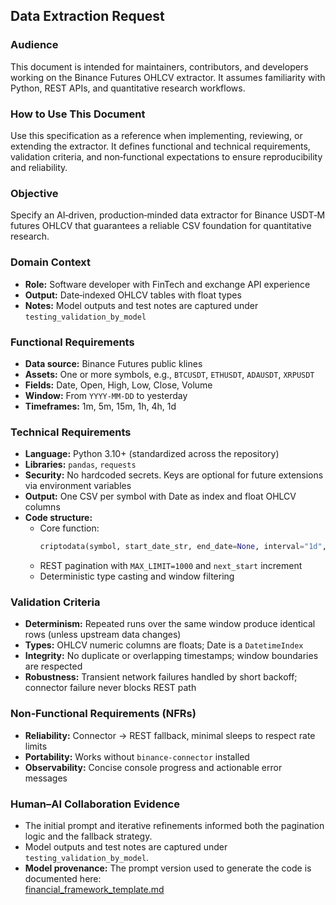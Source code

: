 ## Data Extraction Request

### Audience
This document is intended for maintainers, contributors, and developers working on the Binance Futures OHLCV extractor. It assumes familiarity with Python, REST APIs, and quantitative research workflows.

### How to Use This Document
Use this specification as a reference when implementing, reviewing, or extending the extractor. It defines functional and technical requirements, validation criteria, and non‑functional expectations to ensure reproducibility and reliability.

### Objective
Specify an AI‑driven, production‑minded data extractor for Binance USDT‑M futures OHLCV that guarantees a reliable CSV foundation for quantitative research.

### Domain Context
- **Role:** Software developer with FinTech and exchange API experience  
- **Output:** Date‑indexed OHLCV tables with float types  
- **Notes:** Model outputs and test notes are captured under `testing_validation_by_model`

### Functional Requirements
- **Data source:** Binance Futures public klines  
- **Assets:** One or more symbols, e.g., `BTCUSDT`, `ETHUSDT`, `ADAUSDT`, `XRPUSDT`  
- **Fields:** Date, Open, High, Low, Close, Volume  
- **Window:** From `YYYY‑MM‑DD` to yesterday  
- **Timeframes:** 1m, 5m, 15m, 1h, 4h, 1d  

### Technical Requirements
- **Language:** Python 3.10+ (standardized across the repository)  
- **Libraries:** `pandas`, `requests`  
- **Security:** No hardcoded secrets. Keys are optional for future extensions via environment variables  
- **Output:** One CSV per symbol with Date as index and float OHLCV columns  
- **Code structure:**  
  - Core function:  
    ```python
    criptodata(symbol, start_date_str, end_date=None, interval="1d", output_dir=".")
    ```  
  - REST pagination with `MAX_LIMIT=1000` and `next_start` increment  
  - Deterministic type casting and window filtering  

### Validation Criteria
- **Determinism:** Repeated runs over the same window produce identical rows (unless upstream data changes)  
- **Types:** OHLCV numeric columns are floats; Date is a `DatetimeIndex`  
- **Integrity:** No duplicate or overlapping timestamps; window boundaries are respected  
- **Robustness:** Transient network failures handled by short backoff; connector failure never blocks REST path  

### Non‑Functional Requirements (NFRs)
- **Reliability:** Connector → REST fallback, minimal sleeps to respect rate limits  
- **Portability:** Works without `binance‑connector` installed  
- **Observability:** Concise console progress and actionable error messages  

### Human–AI Collaboration Evidence
- The initial prompt and iterative refinements informed both the pagination logic and the fallback strategy.  
- Model outputs and test notes are captured under `testing_validation_by_model`.  
- **Model provenance:** The prompt version used to generate the code is documented here:  
  [financial_framework_template.md](https://github.com/alearisteguieta/Binance-Futures-OHLCV-Extractor/blob/main/prompts/financial_framework_template.md)
